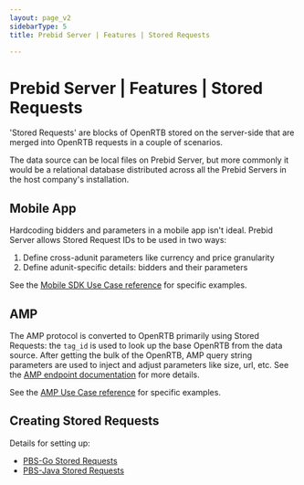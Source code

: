 ```yaml
---
layout: page_v2
sidebarType: 5
title: Prebid Server | Features | Stored Requests

---
```


# Prebid Server | Features | Stored Requests

'Stored Requests' are blocks of OpenRTB stored on the server-side that are merged into 
OpenRTB requests in a couple of scenarios.

The data source can be local files on Prebid Server, but more commonly it would be a relational
database distributed across all the Prebid Servers in the host company's installation.

## Mobile App

Hardcoding bidders and parameters in a mobile app isn't ideal. Prebid Server allows Stored Request IDs to be
used in two ways:

1. Define cross-adunit parameters like currency and price granularity
1. Define adunit-specific details: bidders and their parameters

See the [Mobile SDK Use Case reference](/prebid-server/use-cases/pbs-sdk.html) for specific examples.

## AMP

The AMP protocol is converted to OpenRTB primarily using Stored Requests: the `tag_id` is used to look up
the base OpenRTB from the data source. After getting the bulk of the OpenRTB, AMP query string parameters
are used to inject and adjust parameters like size, url, etc. See the [AMP endpoint documentation](/prebid-server/endpoints/openrtb2/pbs-endpoint-amp.html) for more details.

See the [AMP Use Case reference](/prebid-server/use-cases/pbs-amp.html) for specific examples.

## Creating Stored Requests

Details for setting up:
- [PBS-Go Stored Requests](/prebid-server/features/pbs-storedreqs-go.html)
- [PBS-Java Stored Requests](https://github.com/prebid/prebid-server-java/blob/master/docs/developers/stored-requests.md)
